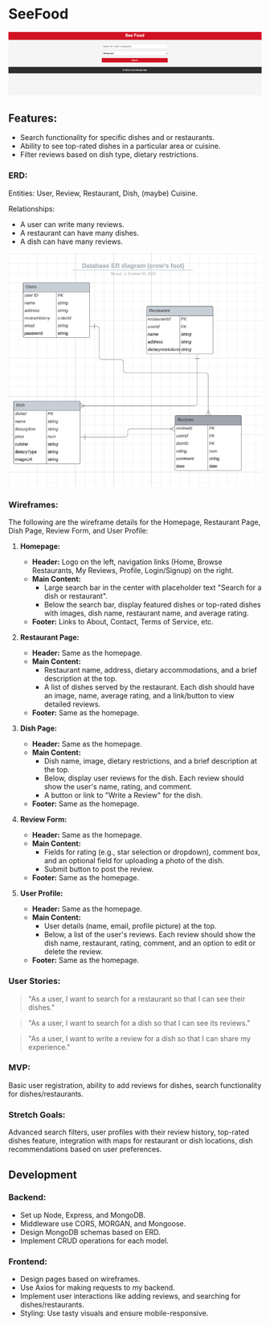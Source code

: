 # SeeFood
![Alt text](image-2.png)
## Features:
- Search functionality for specific dishes and or restaurants.
- Ability to see top-rated dishes in a particular area or cuisine.
- Filter reviews based on dish type, dietary restrictions.

### ERD:
Entities: User, Review, Restaurant, Dish, (maybe) Cuisine.

Relationships:
- A user can write many reviews.
- A restaurant can have many dishes.
- A dish can have many reviews.

![Alt text](image-1.png)

### Wireframes:
The following are the wireframe details for the Homepage, Restaurant Page, Dish Page, Review Form, and User Profile:

1. **Homepage:**
    - **Header:** Logo on the left, navigation links (Home, Browse Restaurants, My Reviews, Profile, Login/Signup) on the right.
    - **Main Content:**
        - Large search bar in the center with placeholder text "Search for a dish or restaurant".
        - Below the search bar, display featured dishes or top-rated dishes with images, dish name, restaurant name, and average rating.
    - **Footer:** Links to About, Contact, Terms of Service, etc.

2. **Restaurant Page:**
    - **Header:** Same as the homepage.
    - **Main Content:**
        - Restaurant name, address, dietary accommodations, and a brief description at the top.
        - A list of dishes served by the restaurant. Each dish should have an image, name, average rating, and a link/button to view detailed reviews.
    - **Footer:** Same as the homepage.

3. **Dish Page:**
    - **Header:** Same as the homepage.
    - **Main Content:**
        - Dish name, image, dietary restrictions, and a brief description at the top.
        - Below, display user reviews for the dish. Each review should show the user's name, rating, and comment.
        - A button or link to "Write a Review" for the dish.
    - **Footer:** Same as the homepage.

4. **Review Form:**
    - **Header:** Same as the homepage.
    - **Main Content:**
        - Fields for rating (e.g., star selection or dropdown), comment box, and an optional field for uploading a photo of the dish.
        - Submit button to post the review.
    - **Footer:** Same as the homepage.

5. **User Profile:**
    - **Header:** Same as the homepage.
    - **Main Content:**
        - User details (name, email, profile picture) at the top.
        - Below, a list of the user's reviews. Each review should show the dish name, restaurant, rating, comment, and an option to edit or delete the review.
    - **Footer:** Same as the homepage.

### User Stories:
> "As a user, I want to search for a restaurant so that I can see their dishes."

> "As a user, I want to search for a dish so that I can see its reviews."

> "As a user, I want to write a review for a dish so that I can share my experience."

### MVP:
Basic user registration, ability to add reviews for dishes, search functionality for dishes/restaurants.

### Stretch Goals:
Advanced search filters, user profiles with their review history, top-rated dishes feature, integration with maps for restaurant or dish locations, dish recommendations based on user preferences.

## Development

### Backend:
- Set up Node, Express, and MongoDB.
- Middleware use CORS, MORGAN, and Mongoose.
- Design MongoDB schemas based on ERD.
- Implement CRUD operations for each model.

### Frontend:
- Design pages based on wireframes.
- Use Axios for making requests to my backend.
- Implement user interactions like adding reviews, and searching for dishes/restaurants.
- Styling: Use tasty visuals and ensure mobile-responsive.
